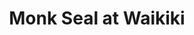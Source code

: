 ---
layout: landscape-frame
category: hawaii
type: photo
permalink: /hawaii/waikiki-monk-seal
title: Monk Seal at Waikiki
taken: 18/1/2013
thumb: /images/hawaii/monk-seal.jpg
large: /images/hawaii/monk-seal.jpg
max: /images/hawaii/monk-seal.jpg
--- 
